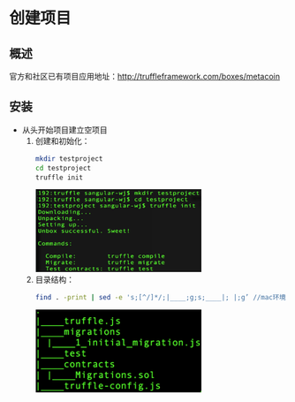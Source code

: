 # 创建项目  
## 概述  
官方和社区已有项目应用地址：http://truffleframework.com/boxes/metacoin  
## 安装  
* 从头开始项目建立空项目  
    1. 创建和初始化：  
        ```bash
        mkdir testproject
        cd testproject
        truffle init
        ```  
        <img src="/doc/img/truffle/3-1.png" width = "300" height = "150"/>  
    2. 目录结构：  
        ```bash
        find . -print | sed -e 's;[^/]*/;|____;g;s;____|; |;g’ //mac环境
        ``` 
        <img src="/doc/img/truffle/3-2.png" width = "300" height = "150"/>
     
        
    
  